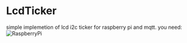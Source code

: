 # LcdTicker

simple implemetion of lcd i2c ticker for raspberry pi and mqtt.
you need:
![RaspberryPi](https://www.raspberrypi.org/homepage-9df4b/static/eef5d5d91acb34be0d7443b02cece1d1/c6096/8c67a3e02f41441dae98f8b91c792c1e1b4afef1_770a5842.webp)
